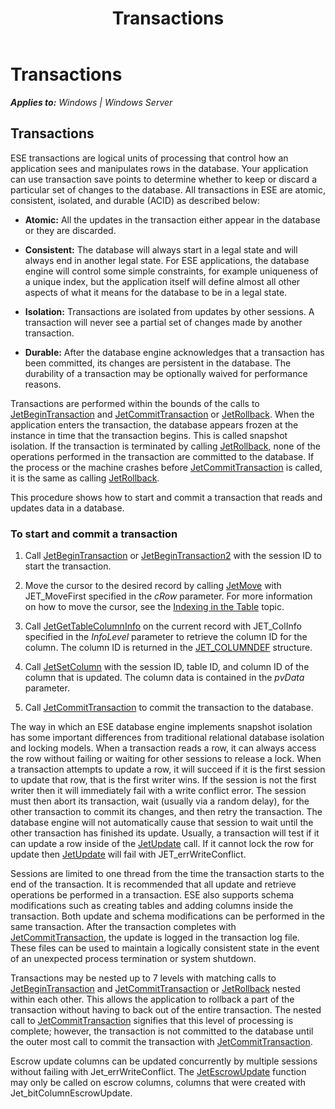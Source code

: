 ﻿---
title: Transactions
TOCTitle: Transactions
ms:assetid: 1ceb362c-1efe-439b-b10a-016c8a54f27b
ms:mtpsurl: https://msdn.microsoft.com/en-us/library/Gg269197(v=EXCHG.10)
ms:contentKeyID: 32765500
ms.date: 04/11/2016
mtps_version: v=EXCHG.10
---

# Transactions


_**Applies to:** Windows | Windows Server_

## Transactions

ESE transactions are logical units of processing that control how an application sees and manipulates rows in the database. Your application can use transaction save points to determine whether to keep or discard a particular set of changes to the database. All transactions in ESE are atomic, consistent, isolated, and durable (ACID) as described below:

  - **Atomic:** All the updates in the transaction either appear in the database or they are discarded.

<!-- end list -->

  - **Consistent:** The database will always start in a legal state and will always end in another legal state. For ESE applications, the database engine will control some simple constraints, for example uniqueness of a unique index, but the application itself will define almost all other aspects of what it means for the database to be in a legal state.

<!-- end list -->

  - **Isolation:** Transactions are isolated from updates by other sessions. A transaction will never see a partial set of changes made by another transaction.

<!-- end list -->

  - **Durable:** After the database engine acknowledges that a transaction has been committed, its changes are persistent in the database. The durability of a transaction may be optionally waived for performance reasons.

Transactions are performed within the bounds of the calls to [JetBeginTransaction](gg294083\(v=exchg.10\).md) and [JetCommitTransaction](gg269191\(v=exchg.10\).md) or [JetRollback](gg269273\(v=exchg.10\).md). When the application enters the transaction, the database appears frozen at the instance in time that the transaction begins. This is called snapshot isolation. If the transaction is terminated by calling [JetRollback](gg269273\(v=exchg.10\).md), none of the operations performed in the transaction are committed to the database. If the process or the machine crashes before [JetCommitTransaction](gg269191\(v=exchg.10\).md) is called, it is the same as calling [JetRollback](gg269273\(v=exchg.10\).md).

This procedure shows how to start and commit a transaction that reads and updates data in a database.

### To start and commit a transaction

1.  Call [JetBeginTransaction](gg294083\(v=exchg.10\).md) or [JetBeginTransaction2](gg269268\(v=exchg.10\).md) with the session ID to start the transaction.

2.  Move the cursor to the desired record by calling [JetMove](gg294117\(v=exchg.10\).md) with JET\_MoveFirst specified in the *cRow* parameter. For more information on how to move the cursor, see the [Indexing in the Table](gg294106\(v=exchg.10\).md) topic.

3.  Call [JetGetTableColumnInfo](gg294061\(v=exchg.10\).md) on the current record with JET\_ColInfo specified in the *InfoLevel* parameter to retrieve the column ID for the column. The column ID is returned in the [JET\_COLUMNDEF](gg294130\(v=exchg.10\).md) structure.

4.  Call [JetSetColumn](gg294137\(v=exchg.10\).md) with the session ID, table ID, and column ID of the column that is updated. The column data is contained in the *pvData* parameter.

5.  Call [JetCommitTransaction](gg269191\(v=exchg.10\).md) to commit the transaction to the database.

The way in which an ESE database engine implements snapshot isolation has some important differences from traditional relational database isolation and locking models. When a transaction reads a row, it can always access the row without failing or waiting for other sessions to release a lock. When a transaction attempts to update a row, it will succeed if it is the first session to update that row, that is the first writer wins. If the session is not the first writer then it will immediately fail with a write conflict error. The session must then abort its transaction, wait (usually via a random delay), for the other transaction to commit its changes, and then retry the transaction. The database engine will not automatically cause that session to wait until the other transaction has finished its update. Usually, a transaction will test if it can update a row inside of the [JetUpdate](gg269288\(v=exchg.10\).md) call. If it cannot lock the row for update then [JetUpdate](gg269288\(v=exchg.10\).md) will fail with JET\_errWriteConflict.

Sessions are limited to one thread from the time the transaction starts to the end of the transaction. It is recommended that all update and retrieve operations be performed in a transaction. ESE also supports schema modifications such as creating tables and adding columns inside the transaction. Both update and schema modifications can be performed in the same transaction. After the transaction completes with [JetCommitTransaction](gg269191\(v=exchg.10\).md), the update is logged in the transaction log file. These files can be used to maintain a logically consistent state in the event of an unexpected process termination or system shutdown.

Transactions may be nested up to 7 levels with matching calls to [JetBeginTransaction](gg294083\(v=exchg.10\).md) and [JetCommitTransaction](gg269191\(v=exchg.10\).md) or [JetRollback](gg269273\(v=exchg.10\).md) nested within each other. This allows the application to rollback a part of the transaction without having to back out of the entire transaction. The nested call to [JetCommitTransaction](gg269191\(v=exchg.10\).md) signifies that this level of processing is complete; however, the transaction is not committed to the database until the outer most call to commit the transaction with [JetCommitTransaction](gg269191\(v=exchg.10\).md).

Escrow update columns can be updated concurrently by multiple sessions without failing with Jet\_errWriteConflict. The [JetEscrowUpdate](gg294125\(v=exchg.10\).md) function may only be called on escrow columns, columns that were created with Jet\_bitColumnEscrowUpdate.

